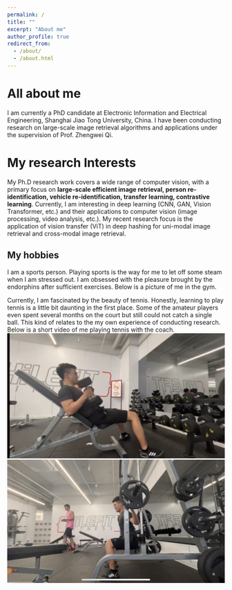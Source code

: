 ```yaml
---
permalink: /
title: ""
excerpt: "About me"
author_profile: true
redirect_from: 
  - /about/
  - /about.html
---
```



All about me
======
 I am currently a  PhD candidate at Electronic Information and Electrical Engineering, Shanghai Jiao Tong University, China. I have been conducting research on large-scale image retrieval algorithms and applications under the supervision of Prof. Zhengwei Qi.
    

My research Interests
======

My Ph.D research work covers a wide range of computer vision, with a primary focus on **large-scale efficient image retrieval, 
person re-identification, vehicle re-identification, transfer learning, contrastive learning**. Currently, I am interesting in deep learning (CNN, GAN, Vision Transformer, etc.) and their applications to computer vision (image processing, video analysis, etc.).  My recent research focus is the application of vision transfer (ViT) in deep hashing for uni-modal image retrieval and  cross-modal image retrieval.


My hobbies
------
I am a sports person. Playing sports is the way for me to let off some steam when I am stressed out. I am obsessed with the pleasure brought by the endorphins after sufficient exercises. Below is a picture of me in the gym.

Currently, I am fascinated by the beauty of tennis. Honestly, learning to play tennis is a little bit daunting in the first place. Some of the amateur players even 
spent several months on the court but still could not catch a single ball. This kind of relates to the my own experience of conducting research. 
Below is a short video of me playing tennis with the coach.
![Weight lifting](/images/img1.jpg)
![Weight lifting](/images/img2.jpg)
